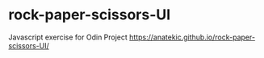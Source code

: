 ﻿# rock-paper-scissors-UI
Javascript exercise for Odin Project
https://anatekic.github.io/rock-paper-scissors-UI/
